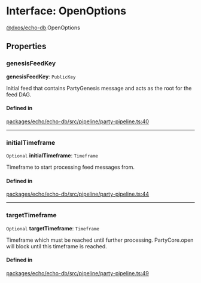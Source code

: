 # Interface: OpenOptions

[@dxos/echo-db](../modules/dxos_echo_db.md).OpenOptions

## Properties

### genesisFeedKey

 **genesisFeedKey**: `PublicKey`

Initial feed that contains PartyGenesis message and acts as the root for the feed DAG.

#### Defined in

[packages/echo/echo-db/src/pipeline/party-pipeline.ts:40](https://github.com/dxos/dxos/blob/main/packages/echo/echo-db/src/pipeline/party-pipeline.ts#L40)

___

### initialTimeframe

 `Optional` **initialTimeframe**: `Timeframe`

Timeframe to start processing feed messages from.

#### Defined in

[packages/echo/echo-db/src/pipeline/party-pipeline.ts:44](https://github.com/dxos/dxos/blob/main/packages/echo/echo-db/src/pipeline/party-pipeline.ts#L44)

___

### targetTimeframe

 `Optional` **targetTimeframe**: `Timeframe`

Timeframe which must be reached until further processing.
PartyCore.open will block until this timeframe is reached.

#### Defined in

[packages/echo/echo-db/src/pipeline/party-pipeline.ts:49](https://github.com/dxos/dxos/blob/main/packages/echo/echo-db/src/pipeline/party-pipeline.ts#L49)
